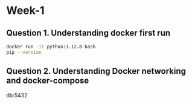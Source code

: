 # Week-1
## Question 1. Understanding docker first run
```bash
docker run -it python:3.12.8 bash
pip --version
```

## Question 2. Understanding Docker networking and docker-compose
db:5432
